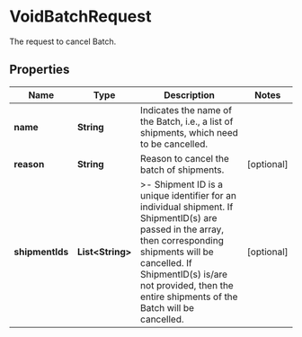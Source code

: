 

# VoidBatchRequest

The request to cancel Batch.

## Properties

| Name | Type | Description | Notes |
|------------ | ------------- | ------------- | -------------|
|**name** | **String** | Indicates the name of the Batch, i.e., a list of shipments, which need to be cancelled. |  |
|**reason** | **String** | Reason to cancel the batch of shipments. |  [optional] |
|**shipmentIds** | **List&lt;String&gt;** | &gt;- Shipment ID is a unique identifier for an individual shipment. If ShipmentID(s) are passed in the array, then corresponding shipments will be cancelled. If ShipmentID(s) is/are not provided, then the entire shipments of the Batch will be cancelled. |  [optional] |



